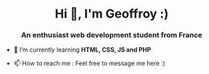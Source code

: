 <h1 align="center">Hi 👋, I'm Geoffroy :)</h1>
<h3 align="center">An enthusiast web development student from France</h3>

- 🌱 I’m currently learning **HTML, CSS, JS and PHP**

- 📫 How to reach me : Feel free to message me here :)



<!---
Jojoaventurier/Jojoaventurier is a ✨ special ✨ repository because its `README.md` (this file) appears on your GitHub profile.
You can click the Preview link to take a look at your changes.
--->
